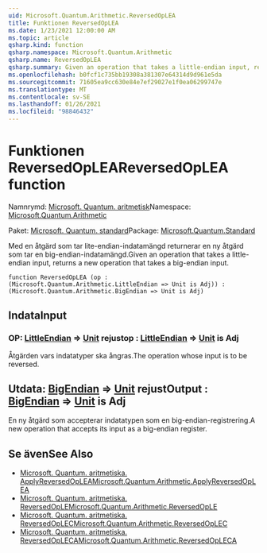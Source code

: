 ```yaml
---
uid: Microsoft.Quantum.Arithmetic.ReversedOpLEA
title: Funktionen ReversedOpLEA
ms.date: 1/23/2021 12:00:00 AM
ms.topic: article
qsharp.kind: function
qsharp.namespace: Microsoft.Quantum.Arithmetic
qsharp.name: ReversedOpLEA
qsharp.summary: Given an operation that takes a little-endian input, returns a new operation that takes a big-endian input.
ms.openlocfilehash: b0fcf1c735bb19308a381307e64314d9d961e5da
ms.sourcegitcommit: 71605ea9cc630e84e7ef29027e1f0ea06299747e
ms.translationtype: MT
ms.contentlocale: sv-SE
ms.lasthandoff: 01/26/2021
ms.locfileid: "98846432"
---
```

# <a name="reversedoplea-function"></a><span data-ttu-id="d2e59-102">Funktionen ReversedOpLEA</span><span class="sxs-lookup"><span data-stu-id="d2e59-102">ReversedOpLEA function</span></span>

<span data-ttu-id="d2e59-103">Namnrymd: [Microsoft. Quantum. aritmetisk](xref:Microsoft.Quantum.Arithmetic)</span><span class="sxs-lookup"><span data-stu-id="d2e59-103">Namespace: [Microsoft.Quantum.Arithmetic](xref:Microsoft.Quantum.Arithmetic)</span></span>

<span data-ttu-id="d2e59-104">Paket: [Microsoft. Quantum. standard](https://nuget.org/packages/Microsoft.Quantum.Standard)</span><span class="sxs-lookup"><span data-stu-id="d2e59-104">Package: [Microsoft.Quantum.Standard](https://nuget.org/packages/Microsoft.Quantum.Standard)</span></span>


<span data-ttu-id="d2e59-105">Med en åtgärd som tar lite-endian-indatamängd returnerar en ny åtgärd som tar en big-endian-indatamängd.</span><span class="sxs-lookup"><span data-stu-id="d2e59-105">Given an operation that takes a little-endian input, returns a new operation that takes a big-endian input.</span></span>

```qsharp
function ReversedOpLEA (op : (Microsoft.Quantum.Arithmetic.LittleEndian => Unit is Adj)) : (Microsoft.Quantum.Arithmetic.BigEndian => Unit is Adj)
```


## <a name="input"></a><span data-ttu-id="d2e59-106">Indata</span><span class="sxs-lookup"><span data-stu-id="d2e59-106">Input</span></span>

### <a name="op--littleendian--unit--is-adj"></a><span data-ttu-id="d2e59-107">OP: [LittleEndian](xref:Microsoft.Quantum.Arithmetic.LittleEndian) => [Unit](xref:microsoft.quantum.lang-ref.unit)  rejust</span><span class="sxs-lookup"><span data-stu-id="d2e59-107">op : [LittleEndian](xref:Microsoft.Quantum.Arithmetic.LittleEndian) => [Unit](xref:microsoft.quantum.lang-ref.unit)  is Adj</span></span>

<span data-ttu-id="d2e59-108">Åtgärden vars indatatyper ska ångras.</span><span class="sxs-lookup"><span data-stu-id="d2e59-108">The operation whose input is to be reversed.</span></span>



## <a name="output--bigendian--unit--is-adj"></a><span data-ttu-id="d2e59-109">Utdata: [BigEndian](xref:Microsoft.Quantum.Arithmetic.BigEndian) => [Unit](xref:microsoft.quantum.lang-ref.unit)  rejust</span><span class="sxs-lookup"><span data-stu-id="d2e59-109">Output : [BigEndian](xref:Microsoft.Quantum.Arithmetic.BigEndian) => [Unit](xref:microsoft.quantum.lang-ref.unit)  is Adj</span></span>

<span data-ttu-id="d2e59-110">En ny åtgärd som accepterar indatatypen som en big-endian-registrering.</span><span class="sxs-lookup"><span data-stu-id="d2e59-110">A new operation that accepts its input as a big-endian register.</span></span>

## <a name="see-also"></a><span data-ttu-id="d2e59-111">Se även</span><span class="sxs-lookup"><span data-stu-id="d2e59-111">See Also</span></span>

- [<span data-ttu-id="d2e59-112">Microsoft. Quantum. aritmetiska. ApplyReversedOpLEA</span><span class="sxs-lookup"><span data-stu-id="d2e59-112">Microsoft.Quantum.Arithmetic.ApplyReversedOpLEA</span></span>](xref:Microsoft.Quantum.Arithmetic.ApplyReversedOpLEA)
- [<span data-ttu-id="d2e59-113">Microsoft. Quantum. aritmetiska. ReversedOpLE</span><span class="sxs-lookup"><span data-stu-id="d2e59-113">Microsoft.Quantum.Arithmetic.ReversedOpLE</span></span>](xref:Microsoft.Quantum.Arithmetic.ReversedOpLE)
- [<span data-ttu-id="d2e59-114">Microsoft. Quantum. aritmetiska. ReversedOpLEC</span><span class="sxs-lookup"><span data-stu-id="d2e59-114">Microsoft.Quantum.Arithmetic.ReversedOpLEC</span></span>](xref:Microsoft.Quantum.Arithmetic.ReversedOpLEC)
- [<span data-ttu-id="d2e59-115">Microsoft. Quantum. aritmetiska. ReversedOpLECA</span><span class="sxs-lookup"><span data-stu-id="d2e59-115">Microsoft.Quantum.Arithmetic.ReversedOpLECA</span></span>](xref:Microsoft.Quantum.Arithmetic.ReversedOpLECA)